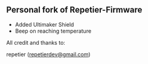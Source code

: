 ## Personal fork of Repetier-Firmware
* Added Ultimaker Shield
* Beep on reaching temperature

All credit and thanks to:

repetier  (repetierdev@gmail.com)

